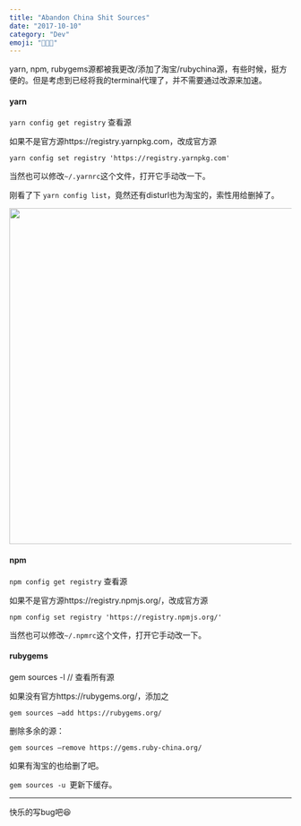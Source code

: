 ```yaml
---
title: "Abandon China Shit Sources"
date: "2017-10-10"
category: "Dev"
emoji: "👨🏼‍💻"
---
```


yarn, npm, rubygems源都被我更改/添加了淘宝/rubychina源，有些时候，挺方便的。但是考虑到已经将我的terminal代理了，并不需要通过改源来加速。



#### yarn

`yarn config get registry`  查看源

如果不是官方源https://registry.yarnpkg.com，改成官方源

`yarn config set registry 'https://registry.yarnpkg.com'`

当然也可以修改`~/.yarnrc`这个文件，打开它手动改一下。



刚看了下 `yarn config list`，竟然还有disturl也为淘宝的，索性用给删掉了。

<img src="https://raw.githubusercontent.com/FaiChou/faichou.github.io/master/img/qiniu/markdown/1507615208265.png" width="600"/>



#### npm

`npm config get registry`  查看源

如果不是官方源https://registry.npmjs.org/，改成官方源

`npm config set registry 'https://registry.npmjs.org/'`

当然也可以修改`~/.npmrc`这个文件，打开它手动改一下。



#### rubygems


gem sources -l // 查看所有源

如果没有官方https://rubygems.org/，添加之

`gem sources —add https://rubygems.org/`

删除多余的源：

`gem sources —remove https://gems.ruby-china.org/`

如果有淘宝的也给删了吧。

`gem sources -u `更新下缓存。


---


快乐的写bug吧😆

